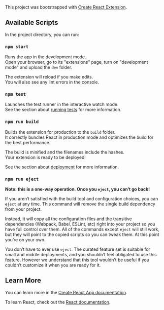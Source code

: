 This project was bootstrapped with [Create React Extension](https://github.com/VasilyShelkov/create-react-extension ).

## Available Scripts

In the project directory, you can run:

### `npm start`

Runs the app in the development mode.<br>
Open your browser, go to its "extensions" page, turn on "development mode" and upload the `dev` folder.

The extension will reload if you make edits.<br>
You will also see any lint errors in the console.

### `npm test`

Launches the test runner in the interactive watch mode.<br>
See the section about [running tests](https://facebook.github.io/create-react-app/docs/running-tests) for more information.

### `npm run build`

Builds the extension for production to the `build` folder.<br>
It correctly bundles React in production mode and optimizes the build for the best performance.

The build is minified and the filenames include the hashes.<br>
Your extension is ready to be deployed!

See the section about [deployment](https://github.com/VasilyShelkov/create-react-extension#deployment) for more information.

### `npm run eject`

**Note: this is a one-way operation. Once you `eject`, you can’t go back!**

If you aren’t satisfied with the build tool and configuration choices, you can `eject` at any time. This command will remove the single build dependency from your project.

Instead, it will copy all the configuration files and the transitive dependencies (Webpack, Babel, ESLint, etc) right into your project so you have full control over them. All of the commands except `eject` will still work, but they will point to the copied scripts so you can tweak them. At this point you’re on your own.

You don’t have to ever use `eject`. The curated feature set is suitable for small and middle deployments, and you shouldn’t feel obligated to use this feature. However we understand that this tool wouldn’t be useful if you couldn’t customize it when you are ready for it.

## Learn More

You can learn more in the [Create React App documentation](https://facebook.github.io/create-react-app/docs/getting-started).

To learn React, check out the [React documentation](https://reactjs.org/).
